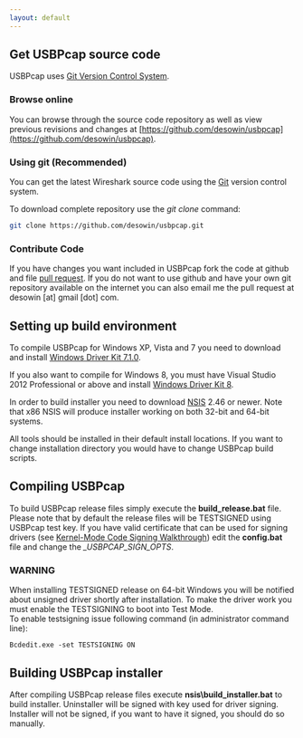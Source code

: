 ```yaml
---
layout: default
---
```


Get USBPcap source code
-----------------------

USBPcap uses [Git Version Control System](http://stackoverflow.com/questions/315911/git-for-beginners-the-definitive-practical-guide).

### Browse online

You can browse through the source code repository as well as view previous revisions and changes at [https://github.com/desowin/usbpcap](https://github.com/desowin/usbpcap).

### Using git (Recommended)

You can get the latest Wireshark source code using the [Git](http://git-scm.com/) version control system.

To download complete repository use the _git clone_ command:  

```bash
git clone https://github.com/desowin/usbpcap.git
```

### Contribute Code

If you have changes you want included in USBPcap fork the code at github and file [pull request](https://help.github.com/articles/using-pull-requests). If you do not want to use github and have your own git repository available on the internet you can also email me the pull request at desowin \[at\] gmail \[dot\] com.

Setting up build environment
----------------------------

To compile USBPcap for Windows XP, Vista and 7 you need to download and install [Windows Driver Kit 7.1.0](http://www.microsoft.com/en-us/download/details.aspx?id=11800).

If you also want to compile for Windows 8, you must have Visual Studio 2012 Professional or above and install [Windows Driver Kit 8](http://msdn.microsoft.com/en-US/windows/hardware/hh852362).

In order to build installer you need to download [NSIS](http://nsis.sourceforge.net) 2.46 or newer. Note that x86 NSIS will produce installer working on both 32-bit and 64-bit systems.

All tools should be installed in their default install locations. If you want to change installation directory you would have to change USBPcap build scripts.

Compiling USBPcap
-----------------

To build USBPcap release files simply execute the **build\_release.bat** file. Please note that by default the release files will be TESTSIGNED using USBPcap test key. If you have valid certificate that can be used for signing drivers (see [Kernel-Mode Code Signing Walkthrough](http://msdn.microsoft.com/en-us/library/windows/hardware/gg487328.aspx)) edit the **config.bat** file and change the _\_USBPCAP\_SIGN\_OPTS_.

### WARNING

When installing TESTSIGNED release on 64-bit Windows you will be notified about unsigned driver shortly after installation. To make the driver work you must enable the TESTSIGNING to boot into Test Mode.  
To enable testsigning issue following command (in administrator command line):

```
Bcdedit.exe -set TESTSIGNING ON
```

Building USBPcap installer
--------------------------

After compiling USBPcap release files execute **nsis\\build\_installer.bat** to build installer. Uninstaller will be signed with key used for driver signing. Installer will not be signed, if you want to have it signed, you should do so manually.
